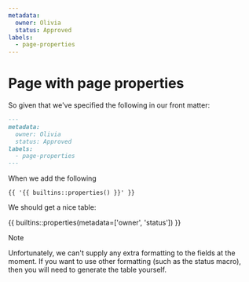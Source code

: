 ```yaml
---
metadata:
  owner: Olivia
  status: Approved
labels:
  - page-properties
---
```


# Page with page properties

So given that we've specified the following in our front matter:

```markdown
---
metadata:
  owner: Olivia
  status: Approved
labels:
  - page-properties
---
```

When we add the following

```text
{{ '{{ builtins::properties() }}' }}
```

We should get a nice table:

{{ builtins::properties(metadata=['owner', 'status']) }}

> [!NOTE]
> Unfortunately, we can't supply any extra formatting to the fields at the
> moment. If you want to use other formatting (such as the status macro), then
> you will need to generate the table yourself.
